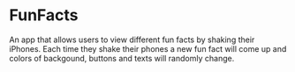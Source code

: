 # FunFacts

An app that allows users to view different fun facts by shaking their iPhones. Each time they shake their phones a new fun fact will come up and colors of backgound, buttons and texts will randomly change.
